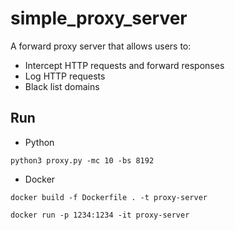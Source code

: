 # simple_proxy_server
A forward proxy server that allows users to:

* Intercept HTTP requests and  forward responses
* Log HTTP requests
* Black list domains

## Run
* Python
```
python3 proxy.py -mc 10 -bs 8192
```

* Docker
```
docker build -f Dockerfile . -t proxy-server

docker run -p 1234:1234 -it proxy-server
```
